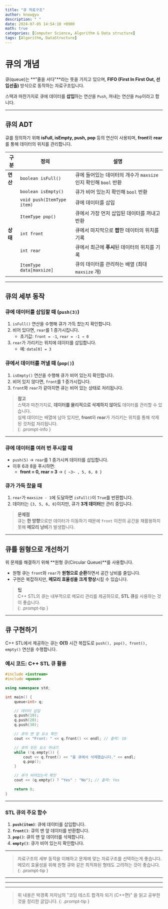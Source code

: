 ```yaml
---
title: "큐 자료구조"
author: knowgyu
description: " "
date: 2024-07-05 14:54:10 +0900
math: true
categories: [Computer Science, Algorithm & Data structure]
tags: [Algorithm, DataStructure]
---
```


# 큐의 개념

큐(queue)는 **"줄을 서다"**라는 뜻을 가지고 있으며, **FIFO (First In First Out, 선입선출)** 방식으로 동작하는 자료구조입니다.  

스택과 마찬가지로 큐에 데이터를 **삽입**하는 연산을 `Push`, 꺼내는 연산을 `Pop`이라고 합니다.

---

## 큐의 ADT

큐를 정의하기 위해 **isFull, isEmpty, push, pop** 등의 연산이 사용되며, **front**와 **rear**를 통해 데이터의 위치를 관리합니다.

| 구분     | 정의                       | 설명                                                           |
| -------- | -------------------------- | -------------------------------------------------------------- |
| **연산** | `boolean isFull()`         | 큐에 들어있는 데이터의 개수가 `maxsize`인지 확인해 `bool` 반환 |
|          | `boolean isEmpty()`        | 큐가 비어 있는지 확인해 `bool` 반환                            |
|          | `void push(ItemType item)` | 큐에 데이터를 삽입                                             |
|          | `ItemType pop()`           | 큐에서 가장 먼저 삽입된 데이터를 꺼내고 반환                   |
| **상태** | `int front`                | 큐에서 마지막으로 **팝**한 데이터의 위치를 기록                |
|          | `int rear`                 | 큐에서 최근에 **푸시**된 데이터의 위치를 기록                  |
|          | `ItemType data[maxsize]`   | 큐의 데이터를 관리하는 배열 (최대 `maxsize` 개)                |

---

## 큐의 세부 동작

### 큐에 데이터를 삽입할 때 (`push(3)`)

1. `isFull()` 연산을 수행해 큐가 가득 찼는지 확인합니다.  
2. 비어 있다면, `rear`를 1 증가시킵니다.  
   - 초기값: `front = -1`, `rear = -1 → 0`  
3. `rear`가 가리키는 위치에 데이터를 삽입합니다.  
   - 예: `data[0] = 3`

### 큐에서 데이터를 꺼낼 때 (`pop()`)

1. `isEmpty()` 연산을 수행해 큐가 비어 있는지 확인합니다.  
2. 비어 있지 않다면, `front`를 1 증가시킵니다.  
3. `front`와 `rear`가 같아지면 큐는 비어 있는 상태로 처리됩니다.

> **참고**  
> 스택과 마찬가지로, **데이터를 물리적으로 삭제하지 않아도** 데이터를 관리할 수 있습니다.  
> 실제 데이터는 배열에 남아 있지만, **front**와 **rear**가 가리키는 위치를 통해 삭제된 것처럼 처리됩니다.  
{: .prompt-info }

---

### 큐에 데이터를 여러 번 푸시할 때

- `push(5)` → `rear`를 1 증가시켜 데이터를 삽입합니다.  
- 이후 6과 8을 푸시하면:  
  - **front = 0, rear = 3** → `{ ~3~ , 5, 6, 8 }`  

### 큐가 가득 찼을 때

1. `rear`가 `maxsize - 1`에 도달하면 `isFull()`이 `True`를 반환합니다.  
2. 데이터는 `{3, 5, 6, 8}`이지만, 큐가 **3개 데이터**만 관리 중입니다.

> **문제점**  
> 큐는 **한 방향**으로만 데이터가 이동하기 때문에 `front` 이전의 공간을 재활용하지 못해 **메모리 낭비**가 발생합니다.  

---

## 큐를 원형으로 개선하기

위 문제를 해결하기 위해 **원형 큐(Circular Queue)**를 사용합니다.  
- 원형 큐는 `front`와 `rear`가 **원형으로 순환**하면서 공간 낭비를 줄입니다.  
- 구현은 복잡하지만, **메모리 효율성을 크게 향상**시킬 수 있습니다.

> **팁**  
> C++ STL의 큐는 내부적으로 메모리 관리를 제공하므로, **STL 큐**를 사용하는 것이 좋습니다.  
{: .prompt-tip }

---

## 큐 구현하기

C++ STL에서 제공하는 큐는 **O(1)** 시간 복잡도로 `push(), pop(), front(), empty()` 연산을 수행합니다.

### 예시 코드: C++ STL 큐 활용

```cpp
#include <iostream>
#include <queue>

using namespace std;

int main() {
    queue<int> q;

    // 데이터 삽입
    q.push(10);
    q.push(20);
    q.push(30);

    // 큐의 맨 앞 요소 확인
    cout << "Front: " << q.front() << endl; // 출력: 10

    // 큐의 모든 요소 꺼내기
    while (!q.empty()) {
        cout << q.front() << "을 큐에서 삭제했습니다." << endl;
        q.pop();
    } 

    // 큐가 비어있는지 확인
    cout << (q.empty() ? "Yes" : "No"); // 출력: Yes

    return 0;
}
```

---

### STL 큐의 주요 함수

1. **`push(item)`**: 큐에 데이터를 삽입합니다.  
2. **`front()`**: 큐의 맨 앞 데이터를 반환합니다.  
3. **`pop()`**: 큐의 맨 앞 데이터를 삭제합니다.  
4. **`empty()`**: 큐가 비어 있는지 확인합니다.  

---

> 자료구조의 세부 동작을 이해하고 문제에 맞는 자료구조를 선택하는게 좋습니다.  
> 메모리 효율성을 위해 원형 큐와 같은 최적화된 형태도 고려하는 것이 좋습니다.  
{: .prompt-tip }

---
---
---
> 위 내용은 박경록 저자님의 "코딩 테스트 합격자 되기 (C++편)" 을 읽고 공부한 것을 정리한 글입니다.
{: .prompt-tip }
